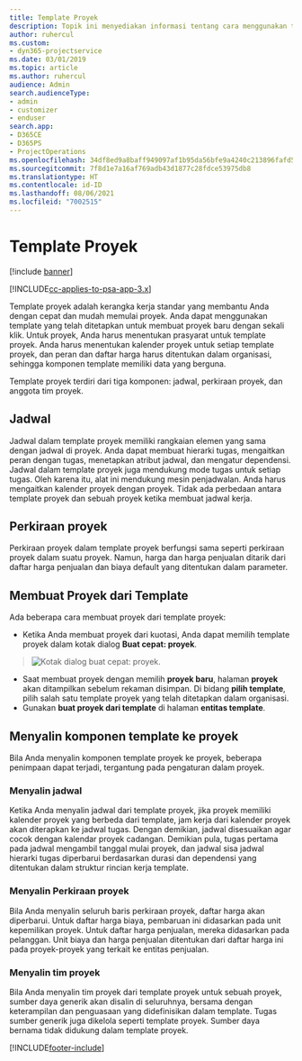```yaml
---
title: Template Proyek
description: Topik ini menyediakan informasi tentang cara menggunakan template proyek untuk konfigurasi proyek cepat.
author: ruhercul
ms.custom:
- dyn365-projectservice
ms.date: 03/01/2019
ms.topic: article
ms.author: ruhercul
audience: Admin
search.audienceType:
- admin
- customizer
- enduser
search.app:
- D365CE
- D365PS
- ProjectOperations
ms.openlocfilehash: 34df8ed9a8baff949097af1b95da56bfe9a4240c213896fafd5c7dcfcf580b6c
ms.sourcegitcommit: 7f8d1e7a16af769adb43d1877c28fdce53975db8
ms.translationtype: HT
ms.contentlocale: id-ID
ms.lasthandoff: 08/06/2021
ms.locfileid: "7002515"
---
```

# <a name="project-templates"></a>Template Proyek 

[!include [banner](../includes/psa-now-project-operations.md)]

[!INCLUDE[cc-applies-to-psa-app-3.x](../includes/cc-applies-to-psa-app-3x.md)]

Template proyek adalah kerangka kerja standar yang membantu Anda dengan cepat dan mudah memulai proyek. Anda dapat menggunakan template yang telah ditetapkan untuk membuat proyek baru dengan sekali klik. Untuk proyek, Anda harus menentukan prasyarat untuk template proyek. Anda harus menentukan kalender proyek untuk setiap template proyek, dan peran dan daftar harga harus ditentukan dalam organisasi, sehingga komponen template memiliki data yang berguna.

Template proyek terdiri dari tiga komponen: jadwal, perkiraan proyek, dan anggota tim proyek.

## <a name="schedule"></a>Jadwal

Jadwal dalam template proyek memiliki rangkaian elemen yang sama dengan jadwal di proyek. Anda dapat membuat hierarki tugas, mengaitkan peran dengan tugas, menetapkan atribut jadwal, dan mengatur dependensi. Jadwal dalam template proyek juga mendukung mode tugas untuk setiap tugas. Oleh karena itu, alat ini mendukung mesin penjadwalan. Anda harus mengaitkan kalender proyek dengan proyek. Tidak ada perbedaan antara template proyek dan sebuah proyek ketika membuat jadwal kerja.

## <a name="project-estimates"></a>Perkiraan proyek

Perkiraan proyek dalam template proyek berfungsi sama seperti perkiraan proyek dalam suatu proyek. Namun, harga dan harga penjualan ditarik dari daftar harga penjualan dan biaya default yang ditentukan dalam parameter.

## <a name="creating-a-project-from-a-template"></a>Membuat Proyek dari Template
 
Ada beberapa cara membuat proyek dari template proyek:

- Ketika Anda membuat proyek dari kuotasi, Anda dapat memilih template proyek dalam kotak dialog **Buat cepat: proyek**.

> ![Kotak dialog buat cepat: proyek.](media/project-11.png)

- Saat membuat proyek dengan memilih **proyek baru**, halaman **proyek** akan ditampilkan sebelum rekaman disimpan. Di bidang **pilih template**, pilih salah satu template proyek yang telah ditetapkan dalam organisasi.
- Gunakan **buat proyek dari template** di halaman **entitas template**.

## <a name="copying-components-of-template-to-project"></a>Menyalin komponen template ke proyek

Bila Anda menyalin komponen template proyek ke proyek, beberapa penimpaan dapat terjadi, tergantung pada pengaturan dalam proyek.

### <a name="copying-the-schedule"></a>Menyalin jadwal

Ketika Anda menyalin jadwal dari template proyek, jika proyek memiliki kalender proyek yang berbeda dari template, jam kerja dari kalender proyek akan diterapkan ke jadwal tugas. Dengan demikian, jadwal disesuaikan agar cocok dengan kalendar proyek cadangan. Demikian pula, tugas pertama pada jadwal mengambil tanggal mulai proyek, dan jadwal sisa jadwal hierarki tugas diperbarui berdasarkan durasi dan dependensi yang ditentukan dalam struktur rincian kerja template. 

### <a name="copying-project-estimates"></a>Menyalin Perkiraan proyek 

Bila Anda menyalin seluruh baris perkiraan proyek, daftar harga akan diperbarui. Untuk daftar harga biaya, pembaruan ini didasarkan pada unit kepemilikan proyek. Untuk daftar harga penjualan, mereka didasarkan pada pelanggan. Unit biaya dan harga penjualan ditentukan dari daftar harga ini pada proyek-proyek yang terkait ke entitas penjualan.

### <a name="copying-a-project-team"></a>Menyalin tim proyek

Bila Anda menyalin tim proyek dari template proyek untuk sebuah proyek, sumber daya generik akan disalin di seluruhnya, bersama dengan keterampilan dan penguasaan yang didefinisikan dalam template. Tugas sumber generik juga dikelola seperti template proyek. Sumber daya bernama tidak didukung dalam template proyek.


[!INCLUDE[footer-include](../includes/footer-banner.md)]